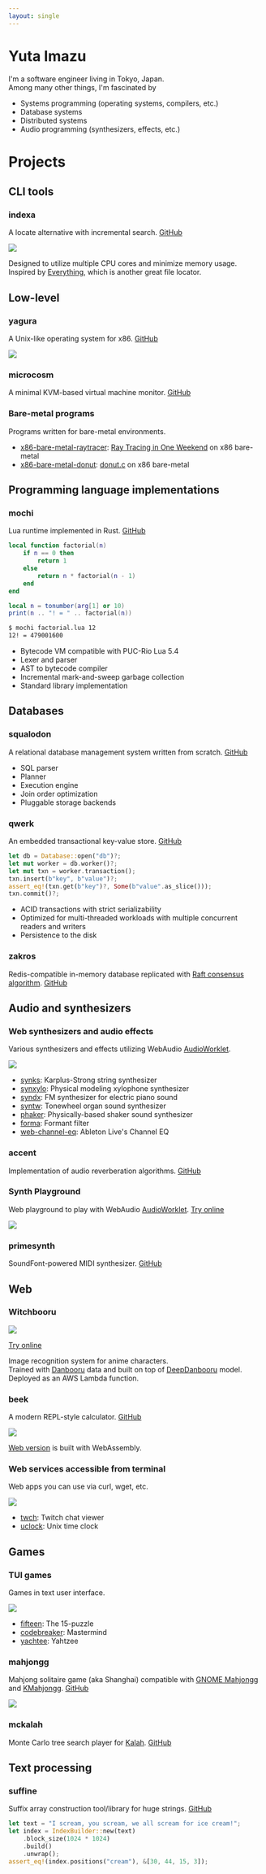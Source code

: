 ```yaml
---
layout: single
---
```


# **Yuta Imazu**

I'm a software engineer living in Tokyo, Japan. \
Among many other things, I'm fascinated by

- Systems programming (operating systems, compilers, etc.)
- Database systems
- Distributed systems
- Audio programming (synthesizers, effects, etc.)

# Projects

## CLI tools

### indexa

A locate alternative with incremental search. [GitHub](https://github.com/mosmeh/indexa)

![](imgs/indexa.png)

Designed to utilize multiple CPU cores and minimize memory usage. \
Inspired by [Everything](https://www.voidtools.com/), which is another great file locator.

## Low-level

### yagura

A Unix-like operating system for x86. [GitHub](https://github.com/mosmeh/yagura)

![](imgs/yagura.png)

### microcosm

A minimal KVM-based virtual machine monitor. [GitHub](https://github.com/mosmeh/microcosm)

### Bare-metal programs

Programs written for bare-metal environments.

- [x86-bare-metal-raytracer](https://github.com/mosmeh/x86-bare-metal-raytracer): [Ray Tracing in One Weekend](https://raytracing.github.io/books/RayTracingInOneWeekend.html) on x86 bare-metal
- [x86-bare-metal-donut](https://github.com/mosmeh/x86-bare-metal-donut): [donut.c](https://www.a1k0n.net/2006/09/15/obfuscated-c-donut.html) on x86 bare-metal

## Programming language implementations

### mochi

Lua runtime implemented in Rust. [GitHub](https://github.com/mosmeh/mochi)

```lua
local function factorial(n)
    if n == 0 then
        return 1
    else
        return n * factorial(n - 1)
    end
end

local n = tonumber(arg[1] or 10)
print(n .. "! = " .. factorial(n))
```

```sh {linenos=false}
$ mochi factorial.lua 12
12! = 479001600
```

 - Bytecode VM compatible with PUC-Rio Lua 5.4
 - Lexer and parser
 - AST to bytecode compiler
 - Incremental mark-and-sweep garbage collection
 - Standard library implementation

## Databases

### squalodon

A relational database management system written from scratch. [GitHub](https://github.com/mosmeh/squalodon)

- SQL parser
- Planner
- Execution engine
- Join order optimization
- Pluggable storage backends

### qwerk

An embedded transactional key-value store. [GitHub](https://github.com/mosmeh/qwerk)

```rust
let db = Database::open("db")?;
let mut worker = db.worker()?;
let mut txn = worker.transaction();
txn.insert(b"key", b"value")?;
assert_eq!(txn.get(b"key")?, Some(b"value".as_slice()));
txn.commit()?;
```

  - ACID transactions with strict serializability
  - Optimized for multi-threaded workloads with multiple concurrent readers and writers
  - Persistence to the disk

### zakros

Redis-compatible in-memory database replicated with [Raft consensus algorithm](https://raft.github.io/). [GitHub](https://github.com/mosmeh/zakros)

## Audio and synthesizers

### Web synthesizers and audio effects

Various synthesizers and effects utilizing WebAudio [AudioWorklet](https://developer.mozilla.org/en-US/docs/Web/API/AudioWorklet).

![](imgs/syndx.png)

- [synks](https://mosmeh.github.io/synks/): Karplus-Strong string synthesizer
- [synxylo](https://mosmeh.github.io/synxylo/): Physical modeling xylophone synthesizer
- [syndx](https://mosmeh.github.io/syndx/): FM synthesizer for electric piano sound
- [syntw](https://mosmeh.github.io/syntw/): Tonewheel organ sound synthesizer
- [phaker](https://mosmeh.github.io/phaker/): Physically-based shaker sound synthesizer
- [forma](https://mosmeh.github.io/forma/): Formant filter
- [web-channel-eq](https://mosmeh.github.io/web-channel-eq/): Ableton Live's Channel EQ

### accent

Implementation of audio reverberation algorithms. [GitHub](https://github.com/mosmeh/accent)

### Synth Playground

Web playground to play with WebAudio [AudioWorklet](https://developer.mozilla.org/en-US/docs/Web/API/AudioWorklet). [Try online](https://mosmeh.github.io/synth-playground/)

![](imgs/synth-playground.png)

### primesynth

SoundFont-powered MIDI synthesizer. [GitHub](https://github.com/mosmeh/primesynth)

## Web

### Witchbooru

![](imgs/witchbooru.png)

[Try online](https://mosmeh.github.io/witchbooru/)

Image recognition system for anime characters. \
Trained with [Danbooru](https://danbooru.donmai.us/) data and built on top of [DeepDanbooru](https://github.com/KichangKim/DeepDanbooru) model. \
Deployed as an AWS Lambda function.

### beek

A modern REPL-style calculator. [GitHub](https://github.com/mosmeh/beek)

![](imgs/beek.png)

[Web version](https://mosmeh.github.io/beek/) is built with WebAssembly.

### Web services accessible from terminal

Web apps you can use via curl, wget, etc.

![](imgs/uclock.png)

- [twch](https://github.com/mosmeh/twch): Twitch chat viewer
- [uclock](https://github.com/mosmeh/uclock): Unix time clock

## Games

### TUI games

Games in text user interface.

![](imgs/yachtee.png)

- [fifteen](https://github.com/mosmeh/fifteen): The 15-puzzle
- [codebreaker](https://github.com/mosmeh/codebreaker): Mastermind
- [yachtee](https://github.com/mosmeh/yachtee): Yahtzee

### mahjongg

Mahjong solitaire game (aka Shanghai) compatible with [GNOME Mahjongg](https://wiki.gnome.org/Apps/Mahjongg) and [KMahjongg](https://games.kde.org/games/kmahjongg/). [GitHub](https://github.com/mosmeh/mahjongg)

![](imgs/mahjongg.png)

### mckalah

Monte Carlo tree search player for [Kalah](https://en.wikipedia.org/wiki/Kalah). [GitHub](https://github.com/mosmeh/mckalah)

## Text processing

### suffine

Suffix array construction tool/library for huge strings. [GitHub](https://github.com/mosmeh/suffine)

```rust
let text = "I scream, you scream, we all scream for ice cream!";
let index = IndexBuilder::new(text)
    .block_size(1024 * 1024)
    .build()
    .unwrap();
assert_eq!(index.positions("cream"), &[30, 44, 15, 3]);
```
